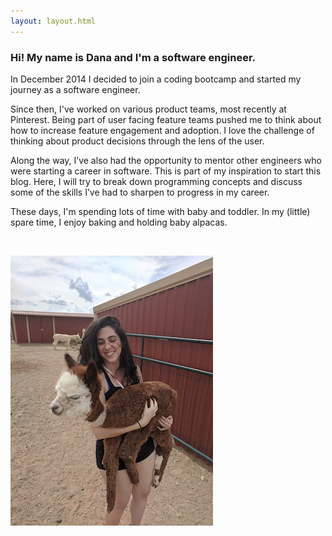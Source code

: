 ```yaml
---
layout: layout.html
---
```


### Hi! My name is Dana and I'm a software engineer. 

In December 2014 I decided to join a coding bootcamp and started my journey as a software engineer.

Since then, I've worked on various product teams, most recently at Pinterest. Being part of user facing feature teams pushed me to think about how to increase feature engagement and adoption. I love the challenge of thinking about product decisions through the lens of the user.

Along the way, I’ve also had the opportunity to mentor other engineers who were starting a career in software. This is part of my inspiration to start this blog. Here, I will try to break down programming concepts and discuss some of the skills I’ve had to sharpen to progress in my career.

These days, I'm spending lots of time with baby and toddler. In my (little) spare time, I enjoy baking and holding baby alpacas.


<br/>

![Dana holding a baby alpaca](/assets/images/dana_and_baby_alpaca.jpg)